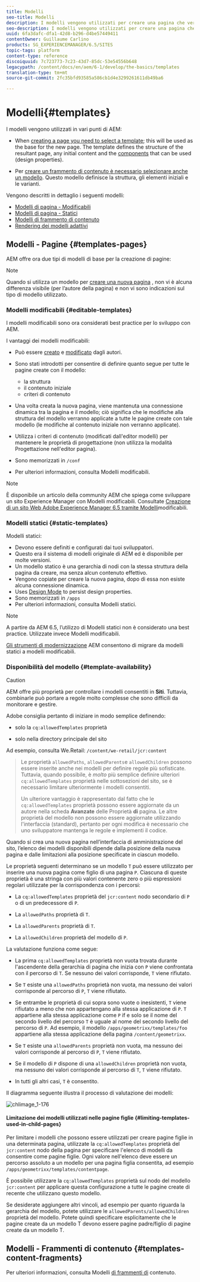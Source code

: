 ```yaml
---
title: Modelli
seo-title: Modelli
description: I modelli vengono utilizzati per creare una pagina che verrà utilizzata come base per la nuova pagina
seo-description: I modelli vengono utilizzati per creare una pagina che verrà utilizzata come base per la nuova pagina
uuid: 6fa3dafc-dfa1-42d8-b296-d4be57449411
contentOwner: Guillaume Carlino
products: SG_EXPERIENCEMANAGER/6.5/SITES
topic-tags: platform
content-type: reference
discoiquuid: 7c723773-7c23-43d7-85dc-53e54556b648
legacypath: /content/docs/en/aem/6-1/develop/the-basics/templates
translation-type: tm+mt
source-git-commit: 2fc35bfd93585a586cb1d4e3299261611db49ba6

---
```



# Modelli{#templates}

I modelli vengono utilizzati in vari punti di AEM:

* When [creating a page you need to select a template](#templates-pages); this will be used as the base for the new page. The template defines the structure of the resultant page, any initial content and the [components](/help/sites-authoring/default-components.md) that can be used (design properties).

* Per [creare un frammento di contenuto è necessario selezionare anche un modello](#templates-content-fragments). Questo modello definisce la struttura, gli elementi iniziali e le varianti.

Vengono descritti in dettaglio i seguenti modelli:

* [Modelli di pagina - Modificabili](/help/sites-developing/page-templates-editable.md)
* [Modelli di pagina - Statici](/help/sites-developing/page-templates-static.md)
* [Modelli di frammento di contenuto](/help/sites-developing/content-fragment-templates.md)
* [Rendering dei modelli adattivi](/help/sites-developing/templates-adaptive-rendering.md)

## Modelli - Pagine {#templates-pages}

AEM offre ora due tipi di modelli di base per la creazione di pagine:

>[!NOTE]
>
>Quando si utilizza un modello per [creare una nuova pagina](/help/sites-authoring/managing-pages.md#creating-a-new-page) , non vi è alcuna differenza visibile (per l’autore della pagina) e non vi sono indicazioni sul tipo di modello utilizzato.

### Modelli modificabili {#editable-templates}

I modelli modificabili sono ora considerati best practice per lo sviluppo con AEM.

I vantaggi dei modelli modificabili:

* Può essere [creato](/help/sites-authoring/templates.md#creating-a-new-template-template-author) e [modificato](/help/sites-authoring/templates.md#editing-a-template-structure-template-author) dagli autori.

* Sono stati introdotti per consentire di definire quanto segue per tutte le pagine create con il modello:

   * la struttura
   * il contenuto iniziale
   * criteri di contenuto

* Una volta creata la nuova pagina, viene mantenuta una connessione dinamica tra la pagina e il modello; ciò significa che le modifiche alla struttura del modello verranno applicate a tutte le pagine create con tale modello (le modifiche al contenuto iniziale non verranno applicate).
* Utilizza i criteri di contenuto (modificati dall&#39;editor modelli) per mantenere le proprietà di progettazione (non utilizza la modalità Progettazione nell&#39;editor pagina).
* Sono memorizzati in `/conf`
* Per ulteriori informazioni, consulta Modelli [](/help/sites-developing/page-templates-editable.md) modificabili.

>[!NOTE]
>
>È disponibile un articolo della community AEM che spiega come sviluppare un sito Experience Manager con Modelli modificabili. Consultate [Creazione di un sito Web Adobe Experience Manager 6.5 tramite Modelli](https://helpx.adobe.com/experience-manager/using/first_aem64_website.html)modificabili.

### Modelli statici {#static-templates}

Modelli statici:

* Devono essere definiti e configurati dai tuoi sviluppatori.
* Questo era il sistema di modelli originale di AEM ed è disponibile per molte versioni.
* Un modello statico è una gerarchia di nodi con la stessa struttura della pagina da creare, ma senza alcun contenuto effettivo.
* Vengono copiate per creare la nuova pagina, dopo di essa non esiste alcuna connessione dinamica.
* Uses [Design Mode](/help/sites-authoring/default-components-designmode.md) to persist design properties.
* Sono memorizzati in `/apps`
* Per ulteriori informazioni, consulta Modelli [](/help/sites-developing/page-templates-static.md) statici.

>[!NOTE]
>
>A partire da AEM 6.5, l’utilizzo di Modelli statici non è considerato una best practice. Utilizzate invece Modelli modificabili.
>
>[Gli strumenti di modernizzazione](modernization-tools.md) AEM consentono di migrare da modelli statici a modelli modificabili.

### Disponibilità del modello {#template-availability}

>[!CAUTION]
>
>AEM offre più proprietà per controllare i modelli consentiti in **Siti**. Tuttavia, combinarle può portare a regole molto complesse che sono difficili da monitorare e gestire.
>
>Adobe consiglia pertanto di iniziare in modo semplice definendo:
>
>* solo la `cq:allowedTemplates` proprietà
   >
   >
* solo nella directory principale del sito
>
>
Ad esempio, consulta We.Retail: `/content/we-retail/jcr:content`
>
>Le proprietà `allowedPaths`, `allowedParents`e `allowedChildren` possono essere inserite anche nei modelli per definire regole più sofisticate. Tuttavia, quando possibile, è *molto* più semplice definire ulteriori `cq:allowedTemplates` proprietà nelle sottosezioni del sito, se è necessario limitare ulteriormente i modelli consentiti.
>
>Un ulteriore vantaggio è rappresentato dal fatto che le `cq:allowedTemplates` proprietà possono essere aggiornate da un autore nella scheda **Avanzate** delle Proprietà **di** pagina. Le altre proprietà del modello non possono essere aggiornate utilizzando l&#39;interfaccia (standard), pertanto per ogni modifica è necessario che uno sviluppatore mantenga le regole e implementi il codice.

Quando si crea una nuova pagina nell’interfaccia di amministrazione del sito, l’elenco dei modelli disponibili dipende dalla posizione della nuova pagina e dalle limitazioni alla posizione specificate in ciascun modello.

Le proprietà seguenti determinano se un modello `T` può essere utilizzato per inserire una nuova pagina come figlio di una pagina `P`. Ciascuna di queste proprietà è una stringa con più valori contenente zero o più espressioni regolari utilizzate per la corrispondenza con i percorsi:

* La `cq:allowedTemplates` proprietà del `jcr:content` nodo secondario di `P` o di un predecessore di `P`.

* La `allowedPaths` proprietà di `T`.

* La `allowedParents` proprietà di `T`.

* La `allowedChildren` proprietà del modello di `P`.

La valutazione funziona come segue:

* La prima `cq:allowedTemplates` proprietà non vuota trovata durante l&#39;ascendente della gerarchia di pagina che inizia con `P` viene confrontata con il percorso di `T`. Se nessuno dei valori corrisponde, `T` viene rifiutato.

* Se `T` esiste una `allowedPaths` proprietà non vuota, ma nessuno dei valori corrisponde al percorso di `P`, `T` viene rifiutato.

* Se entrambe le proprietà di cui sopra sono vuote o inesistenti, `T` viene rifiutato a meno che non appartengano alla stessa applicazione di `P`. `T` appartiene alla stessa applicazione come `P` if e solo se il nome del secondo livello del percorso `T` è uguale al nome del secondo livello del percorso di `P`. Ad esempio, il modello `/apps/geometrixx/templates/foo` appartiene alla stessa applicazione della pagina `/content/geometrixx`.

* Se `T` esiste una `allowedParents` proprietà non vuota, ma nessuno dei valori corrisponde al percorso di `P`, `T` viene rifiutato.

* Se il modello di `P` dispone di una `allowedChildren` proprietà non vuota, ma nessuno dei valori corrisponde al percorso di `T`, `T` viene rifiutato.

* In tutti gli altri casi, `T` è consentito.

Il diagramma seguente illustra il processo di valutazione dei modelli:

![chlimage_1-176](assets/chlimage_1-176.png)

#### Limitazione dei modelli utilizzati nelle pagine figlie {#limiting-templates-used-in-child-pages}

Per limitare i modelli che possono essere utilizzati per creare pagine figlie in una determinata pagina, utilizzate la `cq:allowedTemplates` proprietà del `jcr:content` nodo della pagina per specificare l&#39;elenco di modelli da consentire come pagine figlie. Ogni valore nell&#39;elenco deve essere un percorso assoluto a un modello per una pagina figlia consentita, ad esempio `/apps/geometrixx/templates/contentpage`.

È possibile utilizzare la `cq:allowedTemplates` proprietà sul nodo del modello `jcr:content` per applicare questa configurazione a tutte le pagine create di recente che utilizzano questo modello.

Se desiderate aggiungere altri vincoli, ad esempio per quanto riguarda la gerarchia del modello, potete utilizzare le `allowedParents/allowedChildren` proprietà del modello. Potete quindi specificare esplicitamente che le pagine create da un modello T devono essere pagine padre/figlio di pagine create da un modello T.

## Modelli - Frammenti di contenuto {#templates-content-fragments}

Per ulteriori informazioni, consulta Modelli [di frammenti di](/help/sites-developing/content-fragment-templates.md) contenuto.
